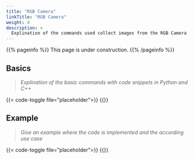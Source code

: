```yaml
---
title: "RGB Camera"
linkTitle: "RGB Camera"
weight: 4
description: >
  Explination of the commands used collect images from the RGB Camera
---
```


{{% pageinfo %}}
This page is under construction.
{{% /pageinfo %}}

## Basics

> *Explination of the basic commands with code snippets in Python and C++*

{{< code-toggle file="placeholder">}}
{{</code-toggle>}}

## Example

> *Give an example where the code is implemented and the according use case*	

{{< code-toggle file="placeholder">}}
{{</code-toggle>}}